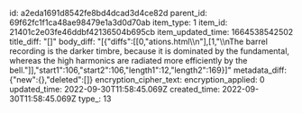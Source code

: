id: a2eda1691d8542fe8bd4dcad3d4ce82d
parent_id: 69f62fc1f1ca48ae98479e1a3d0d70ab
item_type: 1
item_id: 21401c2e03fe46ddbf42136504b695cb
item_updated_time: 1664538542502
title_diff: "[]"
body_diff: "[{\"diffs\":[[0,\"ations.html\\\n\"],[1,\"\\\nThe barrel recording is the darker timbre, because it is dominated by the fundamental, whereas the high harmonics are radiated more efficiently by the bell.\"]],\"start1\":106,\"start2\":106,\"length1\":12,\"length2\":169}]"
metadata_diff: {"new":{},"deleted":[]}
encryption_cipher_text: 
encryption_applied: 0
updated_time: 2022-09-30T11:58:45.069Z
created_time: 2022-09-30T11:58:45.069Z
type_: 13